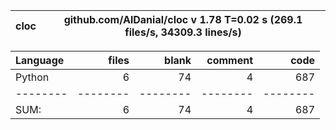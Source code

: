 cloc|github.com/AlDanial/cloc v 1.78  T=0.02 s (269.1 files/s, 34309.3 lines/s)
--- | ---

Language|files|blank|comment|code
:-------|-------:|-------:|-------:|-------:
Python|6|74|4|687
--------|--------|--------|--------|--------
SUM:|6|74|4|687
